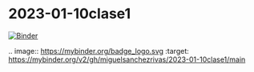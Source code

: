# 2023-01-10clase1


[![Binder](https://mybinder.org/badge_logo.svg)](https://mybinder.org/v2/gh/miguelsanchezrivas/2023-01-10clase1/main)

.. image:: https://mybinder.org/badge_logo.svg
 :target: https://mybinder.org/v2/gh/miguelsanchezrivas/2023-01-10clase1/main
